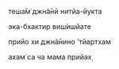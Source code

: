 теша̄м̇ джн̃а̄нӣ нитйа-йукта

эка-бхактир виш́ишйате

прийо хи джн̃а̄нино ’тйартхам

ахам̇ са ча мама прийах̣